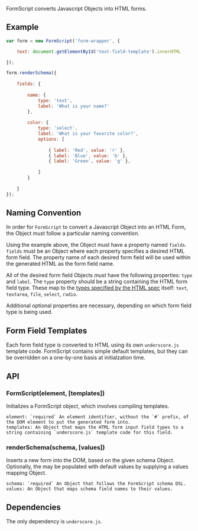 FormScript converts Javascript Objects into HTML forms.

## Example

```javascript
var form = new FormScript('form-wrapper', {

    text: document.getElementById('text-field-template').innerHTML

});

form.renderSchema({
    
    fields: {
        
        name: {
            type: 'text',
            label: 'What is your name?'
        },
        
        color: {
            type: 'select',
            label: 'What is your favorite color?',
            options: [
            
                { label: 'Red', value: 'r' },
                { label: 'Blue', value: 'b' },
                { label: 'Green', value: 'g' },
            
            ]
        }
        
    }
});
```

## Naming Convention

In order for `FormScript` to convert a Javascript Object into an HTML Form, the Object must follow a particular naming convention.

Using the example above, the Object must have a property named `fields`. `fields` must be an Object where each property specifies a desired HTML form field. The property name of each desired form field will be used within the generated HTML as the form field name.

All of the desired form field Objects *must* have the following properties: `type` and `label`. The `type` property should be a string containing the HTML form field type. These map to the [types specified by the HTML spec](https://developer.mozilla.org/en-US/docs/HTML/Element/Input#Attributes) itself: `text`, `textarea`, `file`, `select`, `radio`.

Additional optional properties are necessary, depending on which form field type is being used.

## Form Field Templates

Each form field type is converted to HTML using its own `underscore.js` template code. FormScript contains simple default templates, but they can be overridden on a one-by-one basis at initialzation time.

## API

### FormScript(element, [templates])

Initializes a FormScript object, which involves compiling templates.

    element: `required` An element identifier, without the `#` prefix, of the DOM element to put the generated form into.
    templates: An Object that maps the HTML form input field types to a string containing `underscore.js` template code for this field.

### renderSchema(schema, [values])

Inserts a new form into the DOM, based on the given schema Object. Optionally, the may be populated with default values by supplying a values mapping Object.

    schema: `required` An Object that follows the FormScript schema DSL.
    values: An Object that maps schema field names to their values.

## Dependencies

The only dependency is `underscore.js`.